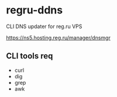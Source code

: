 # regru-ddns

CLI DNS updater for reg.ru VPS 

https://ns5.hosting.reg.ru/manager/dnsmgr

## CLI tools req

- curl
- dig
- grep
- awk
